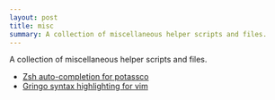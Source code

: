 ```yaml
---
layout: post
title: misc
summary: A collection of miscellaneous helper scripts and files.
---
```

A collection of miscellaneous helper scripts and files.

- [Zsh auto-completion for potassco](http://sourceforge.net/p/potassco/code/HEAD/tree/trunk/zsh-completion-potassco/)
- [Gringo syntax highlighting for vim](http://sourceforge.net/p/potassco/code/HEAD/tree/trunk/vim-syntax-gringo/)

